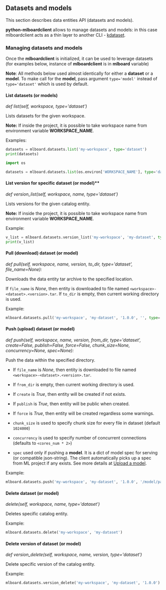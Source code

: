 ## Datasets and models

This section describes data entities API (datasets and models).

**python-mlboardclient** allows to manage datasets and models: in this case
mlboardclient acts as a thin layer to another CLI - [kdataset](../kdataset.md).

### Managing datasets and models

Once the **mlboardclient** is initialized, it can be used to leverage datasets
(for examples below, instance of **mlboardclient** is in **mlboard** variable)

**Note**: All methods below used almost identically for either a **dataset**
or a **model**. To make call for the **model**, pass argument `type='model'`
instead of `type='dataset'` which is used by default.

#### List datasets (or models)

*def list(self, workspace, type='dataset')*

Lists datasets for the given workspace.

**Note:** If inside the project, it is possible to take workspace name from
environment variable **WORKSPACE_NAME**.

Examples:
```python
datasets = mlboard.datasets.list('my-workspace', type='dataset')
print(datasets)
```

```python
import os

datasets = mlboard.datasets.list(os.environ['WORKSPACE_NAME'], type='dataset')
```

#### List version for specific dataset (or model)**

*def version_list(self, workspace, name, type='dataset')*

Lists versions for the given catalog entity.

**Note:** If inside the project, it is possible to take workspace name from
environment variable **WORKSPACE_NAME**.

Example:
```python
v_list = mlboard.datasets.version_list('my-workspace', 'my-dataset', type='dataset')
print(v_list)
```

#### Pull (download) dataset (or model)

*def pull(self, workspace, name, version, to_dir, type='dataset', file_name=None):*

Downloads the data entity tar archive to the specified location.

If `file_name` is *None*, then entity is downloaded to file named `<workspace>-<dataset>.<version>.tar`.
If `to_dir` is empty, then current working directory is used.

Example:
```python
mlboard.datasets.pull('my-workspace', 'my-dataset', '1.0.0', '', type='dataset')
```

#### Push (upload) dataset (or model)

*def push(self, workspace, name, version, from_dir,
          type='dataset', create=False, publish=False, force=False,
          chunk_size=None, concurrency=None, spec=None):*

Push the data within the specified directory.

* If `file_name` is *None*, then entity is downloaded to file named `<workspace>-<dataset>.<version>.tar`.
* If `from_dir` is empty, then current working directory is used.
* If `create` is *True*, then entity will be created if not exists.
* If `publish` is *True*, then entity will be public when created.
* If `force` is *True*, then entity will be created regardless some warnings.

* `chunk_size` is used to specify chunk size for every file in dataset (default `1024000`)
* `concurrency` is used to specify number of concurrent connections (defaults to `<cores_num * 2>`)
* `spec` used only if pushing a **model**. It is a dict of model spec for serving (or compatible json-string). The client
automatically picks up a spec from ML project if any exists. See more details at [Upload a model](upload-model.md).

Example:
```python
mlboard.datasets.push('my-workspace', 'my-dataset', '1.0.0', '/model/path', type='dataset')
```

#### Delete dataset (or model)

*delete(self, workspace, name, type='dataset')*

Deletes specific catalog entity.

Example:
```python
mlboard.datasets.delete('my-workspace', 'my-dataset')
```

#### Delete version of dataset (or model)

*def version_delete(self, workspace, name, version, type='dataset')*

Delete specific version of the catalog entity.

Example:
```python
mlboard.datasets.version_delete('my-workspace', 'my-dataset', '1.0.0')
```




